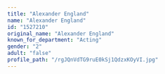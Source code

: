 ```yaml
---
title: "Alexander England"
name: "Alexander England"
id: "1527210"
original_name: "Alexander England"
known_for_department: "Acting"
gender: "2"
adult: "false"
profile_path: "/rgJQnVdTG9ruE0kSj1QdzxKOyVI.jpg"
---
```


